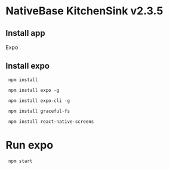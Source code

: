 # NativeBase KitchenSink v2.3.5

## Install app ##

Expo

## Install expo ##

```
 npm install
```
```
 npm install expo -g
```
```
 npm install expo-cli -g
```
```
 npm install graceful-fs
```
```
 npm install react-native-screens
```

# Run expo #
```
 npm start
```

